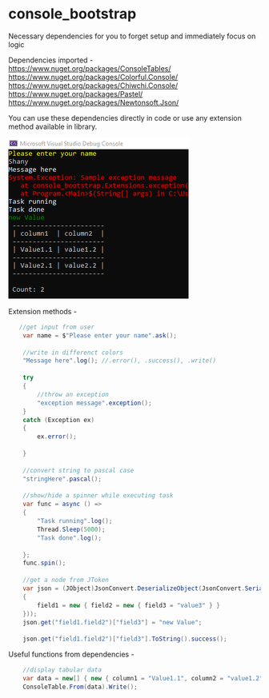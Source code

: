 # console_bootstrap
Necessary dependencies for you to forget setup and  immediately focus on logic 


Dependencies imported -  
    https://www.nuget.org/packages/ConsoleTables/  
    https://www.nuget.org/packages/Colorful.Console/  
    https://www.nuget.org/packages/Chiwchi.Console/  
    https://www.nuget.org/packages/Pastel/  
    https://www.nuget.org/packages/Newtonsoft.Json/  

You can use these dependencies directly in code or use any extension method available in library.


![alt text](./console_bootstrap.Sample/op/Output1.png?raw=true)

Extension methods -
```c#
   //get input from user
    var name = $"Please enter your name".ask();

    //write in differenct colors
    "Message here".log(); //.error(), .success(), .write()

    try
    {
        //throw an exception
        "exception message".exception();
    }
    catch (Exception ex)
    {
        ex.error();

    }

    //convert string to pascal case
    "stringHere".pascal();

    //show/hide a spinner while executing task
    var func = async () =>
    {
        "Task running".log();
        Thread.Sleep(5000);
        "Task done".log();

    };
    func.spin();

    //get a node from JToken
    var json = (JObject)JsonConvert.DeserializeObject(JsonConvert.SerializeObject(new
    {
        field1 = new { field2 = new { field3 = "value3" } }
    }));
    json.get("field1.field2")["field3"] = "new Value";

    json.get("field1.field2")["field3"].ToString().success();

```
Useful functions from dependencies -
```c#
    //display tabular data
    var data = new[] { new { column1 = "Value1.1", column2 = "value1.2" }, new { column1 = "Value2.1", column2 = "value2.2" } };
    ConsoleTable.From(data).Write();




